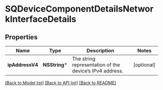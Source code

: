 # SQDeviceComponentDetailsNetworkInterfaceDetails

## Properties
Name | Type | Description | Notes
------------ | ------------- | ------------- | -------------
**ipAddressV4** | **NSString*** | The string representation of the device’s IPv4 address. | [optional] 

[[Back to Model list]](../README.md#documentation-for-models) [[Back to API list]](../README.md#documentation-for-api-endpoints) [[Back to README]](../README.md)


